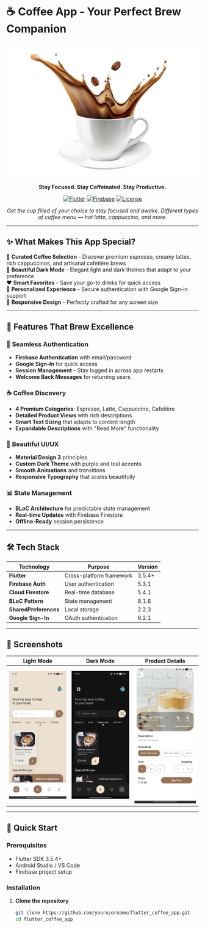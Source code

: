 # ☕ Coffee App - Your Perfect Brew Companion

<div align="center">

![Coffee App Banner](assets/images/coffee_splash.png)

**Stay Focused. Stay Caffeinated. Stay Productive.**

[![Flutter](https://img.shields.io/badge/Flutter-3.5.4+-02569B?style=flat&logo=flutter)](https://flutter.dev)
[![Firebase](https://img.shields.io/badge/Firebase-Enabled-FFA000?style=flat&logo=firebase)](https://firebase.google.com)
[![License](https://img.shields.io/badge/License-MIT-green.svg)](LICENSE)

*Get the cup filled of your choice to stay focused and awake. Different types of coffee menu — hot latte, cappuccino, and more.*

</div>

---

## ✨ **What Makes This App Special?**

🎯 **Curated Coffee Selection** - Discover premium espresso, creamy lattes, rich cappuccinos, and artisanal cafetière brews  
🌙 **Beautiful Dark Mode** - Elegant light and dark themes that adapt to your preference  
❤️ **Smart Favorites** - Save your go-to drinks for quick access  
👤 **Personalized Experience** - Secure authentication with Google Sign-In support  
📱 **Responsive Design** - Perfectly crafted for any screen size  

---

## 🚀 **Features That Brew Excellence**

### 🔐 **Seamless Authentication**
- **Firebase Authentication** with email/password
- **Google Sign-In** for quick access
- **Session Management** - Stay logged in across app restarts
- **Welcome Back Messages** for returning users

### ☕ **Coffee Discovery**
- **4 Premium Categories**: Espresso, Latte, Cappuccino, Cafetière
- **Detailed Product Views** with rich descriptions
- **Smart Text Sizing** that adapts to content length
- **Expandable Descriptions** with "Read More" functionality

### 🎨 **Beautiful UI/UX**
- **Material Design 3** principles
- **Custom Dark Theme** with purple and teal accents
- **Smooth Animations** and transitions
- **Responsive Typography** that scales beautifully

### 📊 **State Management**
- **BLoC Architecture** for predictable state management
- **Real-time Updates** with Firebase Firestore
- **Offline-Ready** session persistence

---

## 🛠️ **Tech Stack**

| Technology | Purpose | Version |
|------------|---------|---------|
| **Flutter** | Cross-platform framework | 3.5.4+ |
| **Firebase Auth** | User authentication | 5.3.1 |
| **Cloud Firestore** | Real-time database | 5.4.1 |
| **BLoC Pattern** | State management | 8.1.6 |
| **SharedPreferences** | Local storage | 2.2.3 |
| **Google Sign-In** | OAuth authentication | 6.2.1 |

---

## 📱 **Screenshots**

<div align="center">

| Light Mode | Dark Mode | Product Details |
|------------|-----------|-----------------|
| ![Light](assets/screenshots/light_mode.jpg) | ![Dark](assets/screenshots/dark_mode.jpg) | ![Details](assets/screenshots/product_view.jpg) |

</div>

---

## 🚀 **Quick Start**

### **Prerequisites**
- Flutter SDK 3.5.4+
- Android Studio / VS Code
- Firebase project setup

### **Installation**

1. **Clone the repository**
   ```bash
   git clone https://github.com/yourusername/flutter_coffee_app.git
   cd flutter_coffee_app